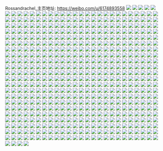 Rossandrachel_主页地址: https://weibo.com/u/6174893558 
![](https://wx4.sinaimg.cn/mw2000/006JTdTogy1h99bcu3oh0j31kw2dc4qp.jpg) 
![](https://wx4.sinaimg.cn/mw2000/006JTdTogy1h8o675lre7j32c03404qr.jpg) 
![](https://wx4.sinaimg.cn/mw2000/006JTdTogy1h8n5dgml9sj32c02c04qq.jpg) 
![](https://wx4.sinaimg.cn/mw2000/006JTdTogy1h8n5e2i0oij32tu36ce83.jpg) 
![](https://wx4.sinaimg.cn/mw2000/006JTdTogy1h98boecu30j32c02c0u0y.jpg) 
![](https://wx4.sinaimg.cn/mw2000/006JTdTogy1h8o672447bj326k2wrx6p.jpg) 
![](https://wx4.sinaimg.cn/mw2000/006JTdTogy1h96hp2cgpkj30wi1luteo.jpg) 
![](https://wx4.sinaimg.cn/mw2000/006JTdTogy1h99b3a6ltcj31fe37kqv7.jpg) 
![](https://wx4.sinaimg.cn/mw2000/006JTdTogy1h99avoa2y4j30u0140gz0.jpg) 
![](https://wx4.sinaimg.cn/mw2000/006JTdTogy1h99bcoc2v6j32c03407wk.jpg) 
![](https://wx4.sinaimg.cn/mw2000/006JTdTogy1h99an4kkftj32fq38yh6c.jpg) 
![](https://wx4.sinaimg.cn/mw2000/006JTdTogy1h97tamrvwxj31dz1zuwup.jpg) 
![](https://wx4.sinaimg.cn/mw2000/006JTdTogy1h99bcyl8bpj31601k0kd4.jpg) 
![](https://wx4.sinaimg.cn/mw2000/006JTdTogy1h99bcjm7h7j32c0340qv6.jpg) 
![](https://wx4.sinaimg.cn/mw2000/006JTdTogy1h99bd0rfgwj32c0340npe.jpg) 
![](https://wx4.sinaimg.cn/mw2000/006JTdTogy1h95scrhbgzj32c02c0qv5.jpg) 
![](https://wx4.sinaimg.cn/mw2000/006JTdTogy1h95scuaaeuj32c02c0kjl.jpg) 
![](https://wx4.sinaimg.cn/mw2000/006JTdTogy1h95wuu7khej32c02c0kjl.jpg) 
![](https://wx4.sinaimg.cn/mw2000/006JTdTogy1h95sb2l0tkj32c0340b2a.jpg) 
![](https://wx4.sinaimg.cn/mw2000/006JTdTogy1h935abzinvj30wi0l6q81.jpg) 
![](https://wx4.sinaimg.cn/mw2000/006JTdTogy1h8h7wxbal5j32c0340b2a.jpg) 
![](https://wx4.sinaimg.cn/mw2000/006JTdTogy1h8h7x10pdaj32c0340kjm.jpg) 
![](https://wx4.sinaimg.cn/mw2000/006JTdTogy1h8h7x59735j32c0340x6q.jpg) 
![](https://wx4.sinaimg.cn/mw2000/006JTdTogy1h8h7xmjicjj32c0340x6p.jpg) 
![](https://wx4.sinaimg.cn/mw2000/006JTdTogy1h8h7xc1bjbj32c0340b2d.jpg) 
![](https://wx4.sinaimg.cn/mw2000/006JTdTogy1h8h7xfogk5j33402c0u0x.jpg) 
![](https://wx4.sinaimg.cn/mw2000/006JTdTogy1h8h7xjqj3oj32c0340u0y.jpg) 
![](https://wx4.sinaimg.cn/mw2000/006JTdTogy1h8h7woup2kj32c0340e81.jpg) 
![](https://wx4.sinaimg.cn/mw2000/006JTdTogy1h8n1lvjlfnj32c0340hdu.jpg) 
![](https://wx4.sinaimg.cn/mw2000/006JTdTogy1h8m3r9e1kmj30u014ewke.jpg) 
![](https://wx4.sinaimg.cn/mw2000/006JTdTogy1h8jgqm1ryyj30js0i5mzy.jpg) 
![](https://wx4.sinaimg.cn/mw2000/006JTdTogy1h86zz58yw4j32c02c0qv5.jpg) 
![](https://wx4.sinaimg.cn/mw2000/006JTdTogy1h86zz8hzexj32c0340hdu.jpg) 
![](https://wx4.sinaimg.cn/mw2000/006JTdTogy1h86zz9yh23j32c0340kjl.jpg) 
![](https://wx4.sinaimg.cn/mw2000/006JTdTogy1h86zzc3duqj32c03401ky.jpg) 
![](https://wx4.sinaimg.cn/mw2000/006JTdTogy1h86zzf910gj32c02c01ky.jpg) 
![](https://wx4.sinaimg.cn/mw2000/006JTdTogy1h86zzlnicdj32c02c0u0x.jpg) 
![](https://wx4.sinaimg.cn/mw2000/006JTdTogy1h84czbqm7rj32492to4qq.jpg) 
![](https://wx4.sinaimg.cn/mw2000/006JTdTogy1h84czpfgw6j32c03407wj.jpg) 
![](https://wx4.sinaimg.cn/mw2000/006JTdTogy1h84cz9n6jzj32c02c0x6p.jpg) 
![](https://wx4.sinaimg.cn/mw2000/006JTdTogy1h83gj3xpi0j30rr1akqex.jpg) 
![](https://wx4.sinaimg.cn/mw2000/006JTdTogy1h84cz7du88j31ei1ei1av.jpg) 
![](https://wx4.sinaimg.cn/mw2000/006JTdTogy1h84cz7tuunj30wh0z2whx.jpg) 
![](https://wx4.sinaimg.cn/mw2000/006JTdTogy1h84czzvab8j30wi1ycas1.jpg) 
![](https://wx4.sinaimg.cn/mw2000/006JTdTogy1h84d00emn6j315e0u0gq0.jpg) 
![](https://wx4.sinaimg.cn/mw2000/006JTdTogy1h84d04kb5uj30wi1ycqk7.jpg) 
![](https://wx4.sinaimg.cn/mw2000/006JTdTogy1h81purq7qqj31qa2b4b29.jpg) 
![](https://wx4.sinaimg.cn/mw2000/006JTdTogy1h81puz6ri7j32c03404qp.jpg) 
![](https://wx4.sinaimg.cn/mw2000/006JTdTogy1h81puw3h0aj31zt2nunpd.jpg) 
![](https://wx4.sinaimg.cn/mw2000/006JTdTogy1h81puxy83pj32c0340x6p.jpg) 
![](https://wx4.sinaimg.cn/mw2000/006JTdTogy1h7x295cbh6j31wj2jeqv6.jpg) 
![](https://wx4.sinaimg.cn/mw2000/006JTdTogy1h7x29lac22j31vv2ihnpe.jpg) 
![](https://wx4.sinaimg.cn/mw2000/006JTdTogy1h7x29mzs5yj31w42iu7wi.jpg) 
![](https://wx4.sinaimg.cn/mw2000/006JTdTogy1h7k2sayo6fj30xc3p8kjm.jpg) 
![](https://wx4.sinaimg.cn/mw2000/006JTdTogy1h7k2r7naybj30yc36cx6p.jpg) 
![](https://wx4.sinaimg.cn/mw2000/006JTdTogy1h7k2rsu48qj30xc3p8hdu.jpg) 
![](https://wx4.sinaimg.cn/mw2000/006JTdTogy1h7k2qu9wg0j30xc3p8npe.jpg) 
![](https://wx4.sinaimg.cn/mw2000/006JTdTogy1h73tc1rhllj31nm27kdqu.jpg) 
![](https://wx4.sinaimg.cn/mw2000/006JTdTogy1h73tcds3hjj322d2mgwyl.jpg) 
![](https://wx4.sinaimg.cn/mw2000/006JTdTogy1h73tbtek4qj32c0340auv.jpg) 
![](https://wx4.sinaimg.cn/mw2000/006JTdTogy1h73tbhhvh8j322p2rmkjl.jpg) 
![](https://wx4.sinaimg.cn/mw2000/006JTdTogy1h73tbba6q3j32c03401l0.jpg) 
![](https://wx4.sinaimg.cn/mw2000/006JTdTogy1h73tcec4zsj30wi0wimx1.jpg) 
![](https://wx4.sinaimg.cn/mw2000/006JTdTogy1h73tbvjyk2j31z92n0gsx.jpg) 
![](https://wx4.sinaimg.cn/mw2000/006JTdTogy1h73tcetzjjj30wi0wiq30.jpg) 
![](https://wx4.sinaimg.cn/mw2000/006JTdTogy1h73tcfajeoj30wi0wiq30.jpg) 
![](https://wx4.sinaimg.cn/mw2000/006JTdTogy1h6t5m4vm02j315o33548n.jpg) 
![](https://wx4.sinaimg.cn/mw2000/006JTdTogy1h6t5lxv9ugj30xc3pce82.jpg) 
![](https://wx4.sinaimg.cn/mw2000/006JTdTogy1h6t5lqiwp4j30xc3344qq.jpg) 
![](https://wx4.sinaimg.cn/mw2000/006JTdTogy1h6uv81z2q7j30xc2usnpd.jpg) 
![](https://wx4.sinaimg.cn/mw2000/006JTdTogy1h6uv8gzvfmj32bc334qv8.jpg) 
![](https://wx4.sinaimg.cn/mw2000/006JTdTogy1h6t5m7jhdyj315o1emq71.jpg) 
![](https://wx4.sinaimg.cn/mw2000/006JTdTogy1h6uv8988auj30xc2s07lf.jpg) 
![](https://wx4.sinaimg.cn/mw2000/006JTdTogy1h6uv7whsgwj30xc3tj7wi.jpg) 
![](https://wx4.sinaimg.cn/mw2000/006JTdTogy1h6sikm25oaj30xc3pckjm.jpg) 
![](https://wx4.sinaimg.cn/mw2000/006JTdTogy1h6i6nvkmgej30xc1wr1kx.jpg) 
![](https://wx4.sinaimg.cn/mw2000/006JTdTogy1h6i6nz40uvj30xc1qix4b.jpg) 
![](https://wx4.sinaimg.cn/mw2000/006JTdTogy1h6i6o2t0prj30xc1qiaxw.jpg) 
![](https://wx4.sinaimg.cn/mw2000/006JTdTogy1h6i6p0ah4yj328e2z7npf.jpg) 
![](https://wx4.sinaimg.cn/mw2000/006JTdTogy1h6i6ocpgldj31o0280q4c.jpg) 
![](https://wx4.sinaimg.cn/mw2000/006JTdTogy1h6i6og0v2vj324v2uh7kl.jpg) 
![](https://wx4.sinaimg.cn/mw2000/006JTdTogy1h6ej7gxc6fj32c0340u0x.jpg) 
![](https://wx4.sinaimg.cn/mw2000/006JTdTogy1h6ej7jc9wwj32c03407wi.jpg) 
![](https://wx4.sinaimg.cn/mw2000/006JTdTogy1h6ej7cb2g0j325x2vwqv5.jpg) 
![](https://wx4.sinaimg.cn/mw2000/006JTdTogy1h6ej7s0043j32c0340kjl.jpg) 
![](https://wx4.sinaimg.cn/mw2000/006JTdTogy1h6ej7pzycpj323x2wru0x.jpg) 
![](https://wx4.sinaimg.cn/mw2000/006JTdTogy1h6ej7noyw1j32c03401ky.jpg) 
![](https://wx4.sinaimg.cn/mw2000/006JTdTogy1h6ejb0x84kj32c0340qab.jpg) 
![](https://wx4.sinaimg.cn/mw2000/006JTdTogy1h6ej7lhgx9j32c0340npd.jpg) 
![](https://wx4.sinaimg.cn/mw2000/006JTdTogy1h6ejb951u9j32c0340dmm.jpg) 
![](https://wx4.sinaimg.cn/mw2000/006JTdTogy1h6ay2arac0j32dc1kwqv5.jpg) 
![](https://wx4.sinaimg.cn/mw2000/006JTdTogy1h6ay2cadt2j32dc1kwnpd.jpg) 
![](https://wx4.sinaimg.cn/mw2000/006JTdTogy1h6ay2dhx72j32dc1kwqck.jpg) 
![](https://wx4.sinaimg.cn/mw2000/006JTdTogy1h6ay28zzblj32da1kwqv5.jpg) 
![](https://wx4.sinaimg.cn/mw2000/006JTdTogy1h6ayfvytinj32dc1kwhdt.jpg) 
![](https://wx4.sinaimg.cn/mw2000/006JTdTogy1h6b2gipst0j32dc1kw10v.jpg) 
![](https://wx4.sinaimg.cn/mw2000/006JTdTogy1h5xsdifd9dj30u014kala.jpg) 
![](https://wx4.sinaimg.cn/mw2000/006JTdTogy1h5xsdk0b95j31sc2dse82.jpg) 
![](https://wx4.sinaimg.cn/mw2000/006JTdTogy1h5xsdnj7o2j32c0340hdt.jpg) 
![](https://wx4.sinaimg.cn/mw2000/006JTdTogy1h5xsdgjcaoj324923rkjl.jpg) 
![](https://wx4.sinaimg.cn/mw2000/006JTdTogy1h5w0a8vhw3j31o0280h4u.jpg) 
![](https://wx4.sinaimg.cn/mw2000/006JTdTogy1h5w0aqcsmrj30wi1ycu0x.jpg) 
![](https://wx4.sinaimg.cn/mw2000/006JTdTogy1h5w0cn96l1j30wi1ycu0x.jpg) 
![](https://wx4.sinaimg.cn/mw2000/006JTdTogy1h5ooy3je9jj32822yqu0y.jpg) 
![](https://wx4.sinaimg.cn/mw2000/006JTdTogy1h5oosp9xh2j32c0340x6p.jpg) 
![](https://wx4.sinaimg.cn/mw2000/006JTdTogy1h5oouyfb40j314s1jfq3o.jpg) 
![](https://wx4.sinaimg.cn/mw2000/006JTdTogy1h5koiykx11j32712xdb2b.jpg) 
![](https://wx4.sinaimg.cn/mw2000/006JTdTogy1h5koiq6m6gj34tc2pi7wl.jpg) 
![](https://wx4.sinaimg.cn/mw2000/006JTdTogy1h5a1u0q91ej31nq2hlx6p.jpg) 
![](https://wx4.sinaimg.cn/mw2000/006JTdTogy1h5a1u578gqj315o1jkb29.jpg) 
![](https://wx4.sinaimg.cn/mw2000/006JTdTogy1h5a1udefylj32c0340npe.jpg) 
![](https://wx4.sinaimg.cn/mw2000/006JTdTogy1h5a1tugt0sj32c02c0kjl.jpg) 
![](https://wx4.sinaimg.cn/mw2000/006JTdTogy1h4zhztoz7dj30u01hck6d.jpg) 
![](https://wx4.sinaimg.cn/mw2000/006JTdTogy1h4q05r0oukj32c0340u0x.jpg) 
![](https://wx4.sinaimg.cn/mw2000/006JTdTogy1h4q05pq6oej328j2zeqv6.jpg) 
![](https://wx4.sinaimg.cn/mw2000/006JTdTogy1h4q05t1alpj32c03404qr.jpg) 
![](https://wx4.sinaimg.cn/mw2000/006JTdTogy1h4q06022wcj31mc25s7wh.jpg) 
![](https://wx4.sinaimg.cn/mw2000/006JTdTogy1h4q0hntoxfj31o0280u0x.jpg) 
![](https://wx4.sinaimg.cn/mw2000/006JTdTogy1h4q06rrn3pj32c0340x6q.jpg) 
![](https://wx4.sinaimg.cn/mw2000/006JTdTogy1h4q0knwpa9j315o1qikjl.jpg) 
![](https://wx4.sinaimg.cn/mw2000/006JTdTogy1h4q05xt2imj32c0340b2b.jpg) 
![](https://wx4.sinaimg.cn/mw2000/006JTdTogy1h4lw33tltqj32c03401ky.jpg) 
![](https://wx4.sinaimg.cn/mw2000/006JTdTogy1h4lw3d2e0mj30wi1yckjl.jpg) 
![](https://wx4.sinaimg.cn/mw2000/006JTdTogy1h4lw3i8bjpj31j02psnpd.jpg) 
![](https://wx4.sinaimg.cn/mw2000/006JTdTogy1h4gl0r0didj31601k0kd4.jpg) 
![](https://wx4.sinaimg.cn/mw2000/006JTdTogy1h4gl20j50rj32c02c07wi.jpg) 
![](https://wx4.sinaimg.cn/mw2000/006JTdTogy1h4gl2c7av5j33402c0hdv.jpg) 
![](https://wx4.sinaimg.cn/mw2000/006JTdTogy1h47kpi6co7j32c0340kjm.jpg) 
![](https://wx4.sinaimg.cn/mw2000/006JTdTogy1h47kplvghzj32c0340qv6.jpg) 
![](https://wx4.sinaimg.cn/mw2000/006JTdTogy1h47kpgg76dj32c0340kjm.jpg) 
![](https://wx4.sinaimg.cn/mw2000/006JTdTogy1h47kywov7oj31o0280x45.jpg) 
![](https://wx4.sinaimg.cn/mw2000/006JTdTogy1h47kyxgwpaj31o0280kh8.jpg) 
![](https://wx4.sinaimg.cn/mw2000/006JTdTogy1h46k4ajpxqj32c02yykjl.jpg) 
![](https://wx4.sinaimg.cn/mw2000/006JTdTogy1h46k4i2cbqj32c03401kz.jpg) 
![](https://wx4.sinaimg.cn/mw2000/006JTdTogy1h46k4eof5lj32c0340npd.jpg) 
![](https://wx4.sinaimg.cn/mw2000/006JTdTogy1h45c9543kwj32bc334hdu.jpg) 
![](https://wx4.sinaimg.cn/mw2000/006JTdTogy1h45c979wvcj32bc334e82.jpg) 
![](https://wx4.sinaimg.cn/mw2000/006JTdTogy1h45c994r1tj32bc334e82.jpg) 
![](https://wx4.sinaimg.cn/mw2000/006JTdTogy1h45c92jon4j32c03401kz.jpg) 
![](https://wx4.sinaimg.cn/mw2000/006JTdTogy1h45c8zgt3cj323g2slqv5.jpg) 
![](https://wx4.sinaimg.cn/mw2000/006JTdTogy1h45c8y5xlcj32bc334b2a.jpg) 
![](https://wx4.sinaimg.cn/mw2000/006JTdTogy1h43tr0pc5hj32c0340b2a.jpg) 
![](https://wx4.sinaimg.cn/mw2000/006JTdTogy1h43tqmzdogj32bc334qv5.jpg) 
![](https://wx4.sinaimg.cn/mw2000/006JTdTogy1h43tqyzqjnj32c03407wi.jpg) 
![](https://wx4.sinaimg.cn/mw2000/006JTdTogy1h43tqp37ehj32c03401kz.jpg) 
![](https://wx4.sinaimg.cn/mw2000/006JTdTogy1h43tqln2e2j30xc2301gn.jpg) 
![](https://wx4.sinaimg.cn/mw2000/006JTdTogy1h43tqqdc9oj32c03404qq.jpg) 
![](https://wx4.sinaimg.cn/mw2000/006JTdTogy1h43tqto19wj31j021c7wh.jpg) 
![](https://wx4.sinaimg.cn/mw2000/006JTdTogy1h43tqri5zpj31j021cb29.jpg) 
![](https://wx4.sinaimg.cn/mw2000/006JTdTogy1h43tqsnpe3j31j021c7wh.jpg) 
![](https://wx4.sinaimg.cn/mw2000/006JTdTogy1h43tqvu3hhj32c0340qv7.jpg) 
![](https://wx4.sinaimg.cn/mw2000/006JTdTogy1h43tr2gvd4j31xe2kjqv5.jpg) 
![](https://wx4.sinaimg.cn/mw2000/006JTdTogy1h43tqxg993j32c0340b2a.jpg) 
![](https://wx4.sinaimg.cn/mw2000/006JTdTogy1h43tqkx5djj33ls5eohdy.jpg) 
![](https://wx4.sinaimg.cn/mw2000/006JTdTogy1h43ttx6pf5j33ls5eohdy.jpg) 
![](https://wx4.sinaimg.cn/mw2000/006JTdTogy1h43ttr2x90j33ls5eox6t.jpg) 
![](https://wx4.sinaimg.cn/mw2000/006JTdTogy1h3iiowlbjsj31571p37wh.jpg) 
![](https://wx4.sinaimg.cn/mw2000/006JTdTogy1h3iiq1prxlj326n2wv7wi.jpg) 
![](https://wx4.sinaimg.cn/mw2000/006JTdTogy1h3iisk83bbj33402c0hdu.jpg) 
![](https://wx4.sinaimg.cn/mw2000/006JTdTogy1h35v1dpzrmj30ku0rsdn9.jpg) 
![](https://wx4.sinaimg.cn/mw2000/006JTdTogy1h35v1ex0hcj31mc17qtzo.jpg) 
![](https://wx4.sinaimg.cn/mw2000/006JTdTogy1h35v1gtgi0j32c03407wi.jpg) 
![](https://wx4.sinaimg.cn/mw2000/006JTdTogy1h2yy50ydc9j31w01vyb29.jpg) 
![](https://wx4.sinaimg.cn/mw2000/006JTdTogy1h2yy574o3fj328a2z2u0y.jpg) 
![](https://wx4.sinaimg.cn/mw2000/006JTdTogy1h2yy5n82g2j32c0340hdu.jpg) 
![](https://wx4.sinaimg.cn/mw2000/006JTdTogy1h2ryqt9lkqj32c0340e81.jpg) 
![](https://wx4.sinaimg.cn/mw2000/006JTdTogy1h2ryr7bfdhj33402c0u0y.jpg) 
![](https://wx4.sinaimg.cn/mw2000/006JTdTogy1h2ryqvtkwzj32c0340e81.jpg) 
![](https://wx4.sinaimg.cn/mw2000/006JTdTogy1h2ryz7s4fwj32c0340npe.jpg) 
![](https://wx4.sinaimg.cn/mw2000/006JTdTogy1h2rz26vfhlj30s51gitp6.jpg) 
![](https://wx4.sinaimg.cn/mw2000/006JTdTogy1h2ryys56xoj32c0340x6q.jpg) 
![](https://wx4.sinaimg.cn/mw2000/006JTdTogy1h2ryxqh67wj33402c04qr.jpg) 
![](https://wx4.sinaimg.cn/mw2000/006JTdTogy1h2pm4qk1d8j32c03401kz.jpg) 
![](https://wx4.sinaimg.cn/mw2000/006JTdTogy1h2pm5ck72yj32c0340e82.jpg) 
![](https://wx4.sinaimg.cn/mw2000/006JTdTogy1h2pm4butlqj32c0340x6p.jpg) 
![](https://wx4.sinaimg.cn/mw2000/006JTdTogy1h2pm67g7zqj32c0340npe.jpg) 
![](https://wx4.sinaimg.cn/mw2000/006JTdTogy1h2pm7hg2ouj32672w9hdv.jpg) 
![](https://wx4.sinaimg.cn/mw2000/006JTdTogy1h2pm98a0fkj32c02c0hdu.jpg) 
![](https://wx4.sinaimg.cn/mw2000/006JTdTogy1h2pmd0k8mnj315o1qie81.jpg) 
![](https://wx4.sinaimg.cn/mw2000/006JTdTogy1h2pmcadgswj32c0340e83.jpg) 
![](https://wx4.sinaimg.cn/mw2000/006JTdTogy1h2jqzfiwu6j31ew24cb2a.jpg) 
![](https://wx4.sinaimg.cn/mw2000/006JTdTogy1h2jruuw4pkj31kw2dcx6p.jpg) 
![](https://wx4.sinaimg.cn/mw2000/006JTdTogy1h2jr4zoihdj30zk1kytra.jpg) 
![](https://wx4.sinaimg.cn/mw2000/006JTdTogy1h2jr08ucfkj32dc1kwu0x.jpg) 
![](https://wx4.sinaimg.cn/mw2000/006JTdTogy1h2jry3dd8dj32dc1kwu0x.jpg) 
![](https://wx4.sinaimg.cn/mw2000/006JTdTogy1h2js0rhoigj32dc1kwu0x.jpg) 
![](https://wx4.sinaimg.cn/mw2000/006JTdTogy1h2jrturn3cj31ge1xt1kx.jpg) 
![](https://wx4.sinaimg.cn/mw2000/006JTdTogy1h2jr2la0ncj32dc1kwu0x.jpg) 
![](https://wx4.sinaimg.cn/mw2000/006JTdTogy1h2js14qo06j31ks23nb29.jpg) 
![](https://wx4.sinaimg.cn/mw2000/006JTdTogy1h2inctfsj7j32c0340hdw.jpg) 
![](https://wx4.sinaimg.cn/mw2000/006JTdTogy1h2incqy16dj32c0340kjo.jpg) 
![](https://wx4.sinaimg.cn/mw2000/006JTdTogy1h2bv2mze3qj32c0355npf.jpg) 
![](https://wx4.sinaimg.cn/mw2000/006JTdTogy1h2bv2r1tupj32c03597wj.jpg) 
![](https://wx4.sinaimg.cn/mw2000/006JTdTogy1h2bv2i18y5j32c0340qv6.jpg) 
![](https://wx4.sinaimg.cn/mw2000/006JTdTogy1h2bv2tu78fj32c035hnpe.jpg) 
![](https://wx4.sinaimg.cn/mw2000/006JTdTogy1h28844xfcxj31k0160qud.jpg) 
![](https://wx4.sinaimg.cn/mw2000/006JTdTogy1h1m8alzu3rj325q25qb29.jpg) 
![](https://wx4.sinaimg.cn/mw2000/006JTdTogy1h1m89syaodj32592v0u0y.jpg) 
![](https://wx4.sinaimg.cn/mw2000/006JTdTogy1h1m8arfx91j325b2g8e81.jpg) 
![](https://wx4.sinaimg.cn/mw2000/006JTdTogy1h1m89iyn6vj324g2tuu0y.jpg) 
![](https://wx4.sinaimg.cn/mw2000/006JTdTogy1h1m8969l0qj324s2udhdu.jpg) 
![](https://wx4.sinaimg.cn/mw2000/006JTdTogy1h1e4y44aqij32c0340hdu.jpg) 
![](https://wx4.sinaimg.cn/mw2000/006JTdTogy1h1e4t5ooepj32c03404qq.jpg) 
![](https://wx4.sinaimg.cn/mw2000/006JTdTogy1h1e4xwz21lj32c02c01ky.jpg) 
![](https://wx4.sinaimg.cn/mw2000/006JTdTogy1h1e4yfntsej32c0340e83.jpg) 
![](https://wx4.sinaimg.cn/mw2000/006JTdTogy1h1e4zrrxi5j32c03407wj.jpg) 
![](https://wx4.sinaimg.cn/mw2000/006JTdTogy1h1e50qlw75j32c02c0npd.jpg) 
![](https://wx4.sinaimg.cn/mw2000/006JTdTogy1h1e51aofgfj32c03407wj.jpg) 
![](https://wx4.sinaimg.cn/mw2000/006JTdTogy1h0y1o8ajcbj32c0340b2b.jpg) 
![](https://wx4.sinaimg.cn/mw2000/006JTdTogy1h0y1pq7mbhj326k2xwqv7.jpg) 
![](https://wx4.sinaimg.cn/mw2000/006JTdTogy1h0y1n6qzxdj32c03401ky.jpg) 
![](https://wx4.sinaimg.cn/mw2000/006JTdTogy1h0y1osymudj32c034xnpf.jpg) 
![](https://wx4.sinaimg.cn/mw2000/006JTdTogy1h0y1r2cskxj32652w9b2b.jpg) 
![](https://wx4.sinaimg.cn/mw2000/006JTdTogy1h0y1qfn4pcj32892zpe83.jpg) 
![](https://wx4.sinaimg.cn/mw2000/006JTdTogy1h0l6ll6xnwj30xc2304qp.jpg) 
![](https://wx4.sinaimg.cn/mw2000/006JTdTogy1h0l6lj11yrj32c02c01ky.jpg) 
![](https://wx4.sinaimg.cn/mw2000/006JTdTogy1h0l6llwd4tj30xc2304qp.jpg) 
![](https://wx4.sinaimg.cn/mw2000/006JTdTogy1h0l6li26d6j322o340npd.jpg) 
![](https://wx4.sinaimg.cn/mw2000/006JTdTogy1h0l6ljurgmj320830ckjl.jpg) 
![](https://wx4.sinaimg.cn/mw2000/006JTdTogy1h0l6lnip8sj31o0280e81.jpg) 
![](https://wx4.sinaimg.cn/mw2000/006JTdTogy1h0l6logdk6j32c02c0b2a.jpg) 
![](https://wx4.sinaimg.cn/mw2000/006JTdTogy1h0l6lmrdr4j32c02c01ky.jpg) 
![](https://wx4.sinaimg.cn/mw2000/006JTdTogy1h0l6lplqevj32c02c07wi.jpg) 
![](https://wx4.sinaimg.cn/mw2000/006JTdTogy1gzlbicpyt1j32c03401kz.jpg) 
![](https://wx4.sinaimg.cn/mw2000/006JTdTogy1gzlbib5zfhj31kw2dckjm.jpg) 
![](https://wx4.sinaimg.cn/mw2000/006JTdTogy1gzlbinsg8cj31hs28pb2a.jpg) 
![](https://wx4.sinaimg.cn/mw2000/006JTdTogy1gzlbiquyocj30wi1yckjl.jpg) 
![](https://wx4.sinaimg.cn/mw2000/006JTdTogy1gz0ldpr7xcj32c0340b2d.jpg) 
![](https://wx4.sinaimg.cn/mw2000/006JTdTogy1gz0lds5jo5j320c2ofb2b.jpg) 
![](https://wx4.sinaimg.cn/mw2000/006JTdTogy1gz0ldu9zk3j30u0140n7l.jpg) 
![](https://wx4.sinaimg.cn/mw2000/006JTdTogy1gz0ldt8stvj30rs1bj7kk.jpg) 
![](https://wx4.sinaimg.cn/mw2000/006JTdTogy1gxd5ny3za0j32c02c0hdu.jpg) 
![](https://wx4.sinaimg.cn/mw2000/006JTdTogy1gxd5o4sy6zj32c02c01kz.jpg) 
![](https://wx4.sinaimg.cn/mw2000/006JTdTogy1gxd5o7z5tgj32c02c0u0x.jpg) 
![](https://wx4.sinaimg.cn/mw2000/006JTdTogy1gxchuojy0gj32c02c0kjm.jpg) 
![](https://wx4.sinaimg.cn/mw2000/006JTdTogy1gxchusb268j32c02c04qq.jpg) 
![](https://wx4.sinaimg.cn/mw2000/006JTdTogy1gxchu88imzj32c02c0kjm.jpg) 
![](https://wx4.sinaimg.cn/mw2000/006JTdTogy1gxchv9w5ybj32c02c0u0y.jpg) 
![](https://wx4.sinaimg.cn/mw2000/006JTdTogy1gxchveoqfwj32c02c0kjm.jpg) 
![](https://wx4.sinaimg.cn/mw2000/006JTdTogy1gxbc02qr09j328f2z8u0y.jpg) 
![](https://wx4.sinaimg.cn/mw2000/006JTdTogy1gxbbvphe7sj32c0340hdv.jpg) 
![](https://wx4.sinaimg.cn/mw2000/006JTdTogy1gxbbvn0i5jj322i33zkjl.jpg) 
![](https://wx4.sinaimg.cn/mw2000/006JTdTogy1gxbbvqu042j32am326x6q.jpg) 
![](https://wx4.sinaimg.cn/mw2000/006JTdTogy1gxbbvsq1yij32a131du0y.jpg) 
![](https://wx4.sinaimg.cn/mw2000/006JTdTogy1gxbbvuqxt0j32c03404qq.jpg) 
![](https://wx4.sinaimg.cn/mw2000/006JTdTogy1gx4204rblwj32c02c0kjm.jpg) 
![](https://wx4.sinaimg.cn/mw2000/006JTdTogy1gx420cp34nj32bb332hdt.jpg) 
![](https://wx4.sinaimg.cn/mw2000/006JTdTogy1gx4209vqpaj32c02c0hdu.jpg) 
![](https://wx4.sinaimg.cn/mw2000/006JTdTogy1gx41zvuwsij32c02c07wh.jpg) 
![](https://wx4.sinaimg.cn/mw2000/006JTdTogy1gx41zojnkyj31o0280kjl.jpg) 
![](https://wx4.sinaimg.cn/mw2000/006JTdTogy1gx4201mkwuj31o0280hdt.jpg) 
![](https://wx4.sinaimg.cn/mw2000/006JTdTogy1gx41zyvluxj32c02c01ky.jpg) 
![](https://wx4.sinaimg.cn/mw2000/006JTdTogy1gx41zr9ce5j32c02c0kjm.jpg) 
![](https://wx4.sinaimg.cn/mw2000/006JTdTogy1gx420eqdmnj32c03404qq.jpg) 
![](https://wx4.sinaimg.cn/mw2000/006JTdTogy1gww4cz6i2ej31yr1yr7wh.jpg) 
![](https://wx4.sinaimg.cn/mw2000/006JTdTogy1gww4cwo2jcj32c02c0qv5.jpg) 
![](https://wx4.sinaimg.cn/mw2000/006JTdTogy1gww4d3t37fj32c02c0x6p.jpg) 
![](https://wx4.sinaimg.cn/mw2000/006JTdTogy1gww4d0iaisj32c02c0kjl.jpg) 
![](https://wx4.sinaimg.cn/mw2000/006JTdTogy1gww4cyeakbj32c02c0b2a.jpg) 
![](https://wx4.sinaimg.cn/mw2000/006JTdTogy1gww4cv2s05j32c02c07wh.jpg) 
![](https://wx4.sinaimg.cn/mw2000/006JTdTogy1gww4d6ppq6j32c02c0e81.jpg) 
![](https://wx4.sinaimg.cn/mw2000/006JTdTogy1gww4d20404j32c02c0x6p.jpg) 
![](https://wx4.sinaimg.cn/mw2000/006JTdTogy1gww4d5c3w5j32c02c0kjl.jpg) 
![](https://wx4.sinaimg.cn/mw2000/006JTdTogy1gwsxrpdhmaj328g2zahdt.jpg) 
![](https://wx4.sinaimg.cn/mw2000/006JTdTogy1gwsxri5y2gj32au32gb29.jpg) 
![](https://wx4.sinaimg.cn/mw2000/006JTdToly1gwktk8qgxej320d2r3kjm.jpg) 
![](https://wx4.sinaimg.cn/mw2000/006JTdToly1gwktka3fzlj31z92n2e82.jpg) 
![](https://wx4.sinaimg.cn/mw2000/006JTdToly1gw7q6t06k0j32c02c07wi.jpg) 
![](https://wx4.sinaimg.cn/mw2000/006JTdToly1gw7q6q9gscj32c02c0e82.jpg) 
![](https://wx4.sinaimg.cn/mw2000/006JTdToly1gw0457q4v9j315o2bce81.jpg) 
![](https://wx4.sinaimg.cn/mw2000/006JTdTogy1gw13ca7pqbj33402ct1kz.jpg) 
![](https://wx4.sinaimg.cn/mw2000/006JTdTogy1gw13cd14dij32c0340npd.jpg) 
![](https://wx4.sinaimg.cn/mw2000/006JTdTogy1gw13cmzt2oj32c02c01ky.jpg) 
![](https://wx4.sinaimg.cn/mw2000/006JTdTogy1gw13cfyoe4j32c0340b2a.jpg) 
![](https://wx4.sinaimg.cn/mw2000/006JTdTogy1gw13cl1l0vj32c02c0u0x.jpg) 
![](https://wx4.sinaimg.cn/mw2000/006JTdTogy1gw13ci1xqtj32c0340npe.jpg) 
![](https://wx4.sinaimg.cn/mw2000/006JTdTogy1gw13c6h59qj32bb3324qr.jpg) 
![](https://wx4.sinaimg.cn/mw2000/006JTdTogy1gw13c80f8tj325n2vikjm.jpg) 
![](https://wx4.sinaimg.cn/mw2000/006JTdToly1gvmnjh0zioj62c02c0b2a02.jpg) 
![](https://wx4.sinaimg.cn/mw2000/006JTdToly1gvmnjcev99j62c02c0npe02.jpg) 
![](https://wx4.sinaimg.cn/mw2000/006JTdToly1gvmnjihrkcj62c02c0b2a02.jpg) 
![](https://wx4.sinaimg.cn/mw2000/006JTdToly1gvmnjb2hosj62c0340e8302.jpg) 
![](https://wx4.sinaimg.cn/mw2000/006JTdTogy1gvpa53gnjsj62ak33z7wj02.jpg) 
![](https://wx4.sinaimg.cn/mw2000/006JTdToly1gvmnjfvptlj61nx1v2npd02.jpg) 
![](https://wx4.sinaimg.cn/mw2000/006JTdToly1gvjky2hk42j60u0140amg02.jpg) 
![](https://wx4.sinaimg.cn/mw2000/006JTdToly1gvil9y97ofj325t2wuqv5.jpg) 
![](https://wx4.sinaimg.cn/mw2000/006JTdToly1gvila4dqtej61kw2de1ky02.jpg) 
![](https://wx4.sinaimg.cn/mw2000/006JTdToly1gvila1xga8j61o0280b2902.jpg) 
![](https://wx4.sinaimg.cn/mw2000/006JTdToly1gvila0hfdcj61o0280b2902.jpg) 
![](https://wx4.sinaimg.cn/mw2000/006JTdToly1gvila53lk2j31kw1kw7wh.jpg) 
![](https://wx4.sinaimg.cn/mw2000/006JTdToly1gvj9tjsdhbj62c0340x6q02.jpg) 
![](https://wx4.sinaimg.cn/mw2000/006JTdToly1gvila6aj6sj62c02c0npd02.jpg) 
![](https://wx4.sinaimg.cn/mw2000/006JTdToly1gvil9zefvwj62c03407wj02.jpg) 
![](https://wx4.sinaimg.cn/mw2000/006JTdToly1gvakgv66vbj62c02c04qc02.jpg) 
![](https://wx4.sinaimg.cn/mw2000/006JTdToly1gvakh3xu3hj32c02c0u0x.jpg) 
![](https://wx4.sinaimg.cn/mw2000/006JTdToly1gv6ok6lt06j62c02c0hdu02.jpg) 
![](https://wx4.sinaimg.cn/mw2000/006JTdToly1gvakgsliuoj62c02c0b2a02.jpg) 
![](https://wx4.sinaimg.cn/mw2000/006JTdToly1gvakh72wrmj62c03401ky02.jpg) 
![](https://wx4.sinaimg.cn/mw2000/006JTdToly1gvbajt4aslj62c02c01kz02.jpg) 
![](https://wx4.sinaimg.cn/mw2000/006JTdToly1gvakh1hbrhj62c02c0b2a02.jpg) 
![](https://wx4.sinaimg.cn/mw2000/006JTdToly1gvbajvwbxzj62c02c04qq02.jpg) 
![](https://wx4.sinaimg.cn/mw2000/006JTdToly1gvakgy1gljj62c02c07wi02.jpg) 
![](https://wx4.sinaimg.cn/mw2000/006JTdToly1gv6oexbgw9j62bb2bb1l102.jpg) 
![](https://wx4.sinaimg.cn/mw2000/006JTdToly1gv6oey6oikj62bc334kjm02.jpg) 
![](https://wx4.sinaimg.cn/mw2000/006JTdToly1gv6of3jpwej62bb332x6q02.jpg) 
![](https://wx4.sinaimg.cn/mw2000/006JTdToly1gv6of4dp2yj61r02c0qv502.jpg) 
![](https://wx4.sinaimg.cn/mw2000/006JTdToly1gv6of4xvr0j62801o0e8102.jpg) 
![](https://wx4.sinaimg.cn/mw2000/006JTdToly1gv6oez4drtj62c02c04qq02.jpg) 
![](https://wx4.sinaimg.cn/mw2000/006JTdToly1gv6of274ilj62c02c0kjo02.jpg) 
![](https://wx4.sinaimg.cn/mw2000/006JTdToly1gv6oev8eevj62bb332b2b02.jpg) 
![](https://wx4.sinaimg.cn/mw2000/006JTdToly1gv6oew4ny3j62c02c01kz02.jpg) 
![](https://wx4.sinaimg.cn/mw2000/006JTdToly1gv5sx8miduj62c02c04qp02.jpg) 
![](https://wx4.sinaimg.cn/mw2000/006JTdToly1gv5sxd71spj62c0340hdw02.jpg) 
![](https://wx4.sinaimg.cn/mw2000/006JTdToly1gv5sxvsjovj62c02c0hc102.jpg) 
![](https://wx4.sinaimg.cn/mw2000/006JTdToly1gv5sxszolmj62c03594qr02.jpg) 
![](https://wx4.sinaimg.cn/mw2000/006JTdToly1gv5sxgah72j62c02c0npd02.jpg) 
![](https://wx4.sinaimg.cn/mw2000/006JTdToly1gv5sxlogdzj62c03401l002.jpg) 
![](https://wx4.sinaimg.cn/mw2000/006JTdTogy1gv1ay0cxjlj62c0340hdu02.jpg) 
![](https://wx4.sinaimg.cn/mw2000/006JTdTogy1gv1ay3shpej63402c0hdu02.jpg) 
![](https://wx4.sinaimg.cn/mw2000/006JTdTogy1gv1ay7e8swj62953077wj02.jpg) 
![](https://wx4.sinaimg.cn/mw2000/006JTdTogy1gv1ax0ykjoj62c02c0b2902.jpg) 
![](https://wx4.sinaimg.cn/mw2000/006JTdTogy1gv1ay4wf3ej62or20k4py02.jpg) 
![](https://wx4.sinaimg.cn/mw2000/006JTdTogy1gv1awzpw1hj60u00u0dml02.jpg) 
![](https://wx4.sinaimg.cn/mw2000/006JTdTogy1gv1ay9izz3j62c03401kz02.jpg) 
![](https://wx4.sinaimg.cn/mw2000/006JTdTogy1gv1ayb0a28j62c0340qv502.jpg) 
![](https://wx4.sinaimg.cn/mw2000/006JTdTogy1gv1axx9b7yj62c02c01ky02.jpg) 
![](https://wx4.sinaimg.cn/mw2000/006JTdTogy1gv049n05fbj628s28shdu02.jpg) 
![](https://wx4.sinaimg.cn/mw2000/006JTdTogy1gv049p6ubyj62c0340u0z02.jpg) 
![](https://wx4.sinaimg.cn/mw2000/006JTdTogy1gv049tr1m7j62c02c04qq02.jpg) 
![](https://wx4.sinaimg.cn/mw2000/006JTdTogy1gv049vkfbkj62c0340x6p02.jpg) 
![](https://wx4.sinaimg.cn/mw2000/006JTdTogy1gv049xii1fj62c03401ky02.jpg) 
![](https://wx4.sinaimg.cn/mw2000/006JTdTogy1gv04d07anbj62c03404qr02.jpg) 
![](https://wx4.sinaimg.cn/mw2000/006JTdToly1gtzwha5bhoj32c02c04qr.jpg) 
![](https://wx4.sinaimg.cn/mw2000/006JTdToly1gutahf5rglj62c0340npf02.jpg) 
![](https://wx4.sinaimg.cn/mw2000/006JTdToly1gtzwhc1ow0j32c02c0kjm.jpg) 
![](https://wx4.sinaimg.cn/mw2000/006JTdToly1gtzwh81qa4j32c0340hdu.jpg) 
![](https://wx4.sinaimg.cn/mw2000/006JTdToly1gtzwh411eqj32c0340npe.jpg) 
![](https://wx4.sinaimg.cn/mw2000/006JTdToly1gtzwh6092qj32c0340npe.jpg) 
![](https://wx4.sinaimg.cn/mw2000/006JTdToly1gtzwht6u59j32c02c0hdu.jpg) 
![](https://wx4.sinaimg.cn/mw2000/006JTdToly1gtzwhi5fnij32c02c04qq.jpg) 
![](https://wx4.sinaimg.cn/mw2000/006JTdToly1gutahhpwpvj62c0340b2b02.jpg) 
![](https://wx4.sinaimg.cn/mw2000/006JTdTogy1gun6qpyz2dj62c0340hdu02.jpg) 
![](https://wx4.sinaimg.cn/mw2000/006JTdTogy1gun6qs3omjj62c0340b2a02.jpg) 
![](https://wx4.sinaimg.cn/mw2000/006JTdTogy1gun6quboauj62c0340x6q02.jpg) 
![](https://wx4.sinaimg.cn/mw2000/006JTdTogy1gun6qnfpypj62c0340npf02.jpg) 
![](https://wx4.sinaimg.cn/mw2000/006JTdTogy1gun6qxe34qj62c0340hdv02.jpg) 
![](https://wx4.sinaimg.cn/mw2000/006JTdTogy1gun6r0bz4wj62c0340npf02.jpg) 
![](https://wx4.sinaimg.cn/mw2000/006JTdTogy1gug0wemab4j62c0340kjm02.jpg) 
![](https://wx4.sinaimg.cn/mw2000/006JTdTogy1gug0x7naypj62c02c0qv502.jpg) 
![](https://wx4.sinaimg.cn/mw2000/006JTdToly1gufswp0c8nj62c0340kjm02.jpg) 
![](https://wx4.sinaimg.cn/mw2000/006JTdToly1gufswl8ywyj62c02c0kjm02.jpg) 
![](https://wx4.sinaimg.cn/mw2000/006JTdTogy1gug0wzvmhjj62c03404qr02.jpg) 
![](https://wx4.sinaimg.cn/mw2000/006JTdTogy1gug0wmwwo2j62c0340npe02.jpg) 
![](https://wx4.sinaimg.cn/mw2000/006JTdTogy1gu7yi85fefj615o1s7e3n02.jpg) 
![](https://wx4.sinaimg.cn/mw2000/006JTdTogy1gu86wvgss6j62c0340u0y02.jpg) 
![](https://wx4.sinaimg.cn/mw2000/006JTdTogy1gu86wwkf6kj62c0340x6p02.jpg) 
![](https://wx4.sinaimg.cn/mw2000/006JTdTogy1gu86x0ae87j62c0340b2a02.jpg) 
![](https://wx4.sinaimg.cn/mw2000/006JTdTogy1gu86wxziufj62c0340x6q02.jpg) 
![](https://wx4.sinaimg.cn/mw2000/006JTdTogy1gu86wuff2sj61sc2dsu0x02.jpg) 
![](https://wx4.sinaimg.cn/mw2000/006JTdTogy1gu86x19jc2j62c0340hdt02.jpg) 
![](https://wx4.sinaimg.cn/mw2000/006JTdTogy1gu86x39bwfj60xc230ncy02.jpg) 
![](https://wx4.sinaimg.cn/mw2000/006JTdTogy1gu86x2eqrjj62c0340qv502.jpg) 
![](https://wx4.sinaimg.cn/mw2000/006JTdToly1gtpynr51yrj32c02c07wj.jpg) 
![](https://wx4.sinaimg.cn/mw2000/006JTdToly1gtqrghflvmj32c02c0npd.jpg) 
![](https://wx4.sinaimg.cn/mw2000/006JTdToly1gtzwi0mz94j32c02c0e82.jpg) 
![](https://wx4.sinaimg.cn/mw2000/006JTdToly1gtqrgm10gnj32c02c04qq.jpg) 
![](https://wx4.sinaimg.cn/mw2000/006JTdToly1gtqrgnnzioj31sc2dsb2a.jpg) 
![](https://wx4.sinaimg.cn/mw2000/006JTdToly1gtqrgpx1d0j32c0340x6r.jpg) 
![](https://wx4.sinaimg.cn/mw2000/006JTdToly1gtyx0go8pfj32c02c04qq.jpg) 
![](https://wx4.sinaimg.cn/mw2000/006JTdToly1gtqrgw6qksj31k02c0b2a.jpg) 
![](https://wx4.sinaimg.cn/mw2000/006JTdToly1gtqrgfhunaj32c02c0b2a.jpg) 
![](https://wx4.sinaimg.cn/mw2000/006JTdTogy1gtyx1jbsonj317r1mck3z.jpg) 
![](https://wx4.sinaimg.cn/mw2000/006JTdTogy1gtyx1ld4xvj32c02c0hdt.jpg) 
![](https://wx4.sinaimg.cn/mw2000/006JTdTogy1gtyx2nggkej32c03404qq.jpg) 
![](https://wx4.sinaimg.cn/mw2000/006JTdTogy1gtyx2aoovnj32c0340x6p.jpg) 
![](https://wx4.sinaimg.cn/mw2000/006JTdTogy1gtyx22ddtaj32c0340u0x.jpg) 
![](https://wx4.sinaimg.cn/mw2000/006JTdTogy1gtyx2fj3u5j32c03404qq.jpg) 
![](https://wx4.sinaimg.cn/mw2000/006JTdTogy1gtyx1uftwuj32c0340hdt.jpg) 
![](https://wx4.sinaimg.cn/mw2000/006JTdTogy1gtyx764c93j327c27c4qq.jpg) 
![](https://wx4.sinaimg.cn/mw2000/006JTdTogy1gtyx1ovdzrj32c0340x6p.jpg) 
![](https://wx4.sinaimg.cn/mw2000/006JTdToly1gtpyi6cydyj32c02c0npe.jpg) 
![](https://wx4.sinaimg.cn/mw2000/006JTdToly1gtpyii5wx3j32c02c0kjl.jpg) 
![](https://wx4.sinaimg.cn/mw2000/006JTdToly1gtpyi8tngrj32c02c0u0y.jpg) 
![](https://wx4.sinaimg.cn/mw2000/006JTdToly1gtpyieepk6j32c0340qv7.jpg) 
![](https://wx4.sinaimg.cn/mw2000/006JTdToly1gtpyigln7ej32bb332x6t.jpg) 
![](https://wx4.sinaimg.cn/mw2000/006JTdToly1gtpyibffibj32c0340kjn.jpg) 
![](https://wx4.sinaimg.cn/mw2000/006JTdToly1gtpyj2twinj32c0340kjm.jpg) 
![](https://wx4.sinaimg.cn/mw2000/006JTdToly1gtpyj0nx0jj31r02c0b2c.jpg) 
![](https://wx4.sinaimg.cn/mw2000/006JTdToly1gtpyj4tiw8j31kw2deb2a.jpg) 
![](https://wx4.sinaimg.cn/mw2000/006JTdToly1gtfcyqrawdj31yc0wiqv5.jpg) 
![](https://wx4.sinaimg.cn/mw2000/006JTdToly1gt8ffr1z88j31r02c07wi.jpg) 
![](https://wx4.sinaimg.cn/mw2000/006JTdToly1gt8ffou3xfj32c02c0x6q.jpg) 
![](https://wx4.sinaimg.cn/mw2000/006JTdToly1gt8ffkso7dj32c02c07wk.jpg) 
![](https://wx4.sinaimg.cn/mw2000/006JTdToly1gt8ffm0jtbj32bb3321kz.jpg) 
![](https://wx4.sinaimg.cn/mw2000/006JTdToly1gt8ffxu3hwj31o0280hdt.jpg) 
![](https://wx4.sinaimg.cn/mw2000/006JTdToly1gt8ffniqcgj32c02c0b2b.jpg) 
![](https://wx4.sinaimg.cn/mw2000/006JTdToly1gt8ffpvhwrj32c02c0u0y.jpg) 
![](https://wx4.sinaimg.cn/mw2000/006JTdToly1gt8ffv9paij32c02c0hdx.jpg) 
![](https://wx4.sinaimg.cn/mw2000/006JTdToly1gt8ffsppoxj32c02c0b2c.jpg) 
![](https://wx4.sinaimg.cn/mw2000/006JTdToly1gt8ffjflx3j32c02c01ky.jpg) 
![](https://wx4.sinaimg.cn/mw2000/006JTdToly1gt8fftir1cj320830c4pm.jpg) 
![](https://wx4.sinaimg.cn/mw2000/006JTdToly1gt8ffytjajj31o0280qv5.jpg) 
![](https://wx4.sinaimg.cn/mw2000/006JTdToly1gt8ffwlit9j32801o0kjm.jpg) 
![](https://wx4.sinaimg.cn/mw2000/006JTdToly1gsz92mia9vj32c02c04qq.jpg) 
![](https://wx4.sinaimg.cn/mw2000/006JTdToly1gsz92odkzqj3289289u0y.jpg) 
![](https://wx4.sinaimg.cn/mw2000/006JTdToly1gsz92kk9mwj32c02c0qv6.jpg) 
![](https://wx4.sinaimg.cn/mw2000/006JTdToly1gsz92rpp8ij32c03401ky.jpg) 
![](https://wx4.sinaimg.cn/mw2000/006JTdToly1gsz92j4n6yj32c0340hdu.jpg) 
![](https://wx4.sinaimg.cn/mw2000/006JTdToly1gsz92t9k9yj32c03407wi.jpg) 
![](https://wx4.sinaimg.cn/mw2000/006JTdToly1gsz93q2tm6j32c02c0x6p.jpg) 
![](https://wx4.sinaimg.cn/mw2000/006JTdToly1gsz92lfuldj315o2bckjl.jpg) 
![](https://wx4.sinaimg.cn/mw2000/006JTdToly1gsz93sj70jj32c02c0x6r.jpg) 
![](https://wx4.sinaimg.cn/mw2000/006JTdToly1gsr9bt0zrhj32c02c0npd.jpg) 
![](https://wx4.sinaimg.cn/mw2000/006JTdToly1gsr9bx4dd5j32862ywnpd.jpg) 
![](https://wx4.sinaimg.cn/mw2000/006JTdToly1gsr9bqw6nsj32c02c0x6p.jpg) 
![](https://wx4.sinaimg.cn/mw2000/006JTdToly1gsr9c3lghbj32c0340hdu.jpg) 
![](https://wx4.sinaimg.cn/mw2000/006JTdToly1gsr9c5gzw3j32c02c0npe.jpg) 
![](https://wx4.sinaimg.cn/mw2000/006JTdToly1gsr9c7rqslj32c03401kz.jpg) 
![](https://wx4.sinaimg.cn/mw2000/006JTdToly1gsr9e4lal8j32c02c0u0x.jpg) 
![](https://wx4.sinaimg.cn/mw2000/006JTdToly1gsr9e3hmj0j32c03401ky.jpg) 
![](https://wx4.sinaimg.cn/mw2000/006JTdToly1gsr9e79o6jj32c02c0u0y.jpg) 
![](https://wx4.sinaimg.cn/mw2000/006JTdToly1grtq0sc2frj32c02c0e81.jpg) 
![](https://wx4.sinaimg.cn/mw2000/006JTdToly1grtq0q2tt1j32c03404qr.jpg) 
![](https://wx4.sinaimg.cn/mw2000/006JTdToly1grtq0ldq35j32c0340kjm.jpg) 
![](https://wx4.sinaimg.cn/mw2000/006JTdToly1grtq0mb5jgj32801o0qv5.jpg) 
![](https://wx4.sinaimg.cn/mw2000/006JTdToly1grtq0r0savj32c02c0wya.jpg) 
![](https://wx4.sinaimg.cn/mw2000/006JTdToly1grtq0tq0lsj32c0340npe.jpg) 
![](https://wx4.sinaimg.cn/mw2000/006JTdToly1grtq0o6bb4j33402c04qq.jpg) 
![](https://wx4.sinaimg.cn/mw2000/006JTdToly1grtq0k0ledj32c0340kjl.jpg) 
![](https://wx4.sinaimg.cn/mw2000/006JTdToly1grtq0p2eq6j31sg1sg4ob.jpg) 
![](https://wx4.sinaimg.cn/mw2000/006JTdToly1grnuqqbcpkj32432thqv6.jpg) 
![](https://wx4.sinaimg.cn/mw2000/006JTdToly1grnuqqxsqxj30rs13m7el.jpg) 
![](https://wx4.sinaimg.cn/mw2000/006JTdToly1grnuqt8xjoj32c03404qq.jpg) 
![](https://wx4.sinaimg.cn/mw2000/006JTdToly1grnuqo3vopj32c02c0kjl.jpg) 
![](https://wx4.sinaimg.cn/mw2000/006JTdToly1grnuqw8a4xj32c02c0x6q.jpg) 
![](https://wx4.sinaimg.cn/mw2000/006JTdToly1grnur1kebmj32c02c04qp.jpg) 
![](https://wx4.sinaimg.cn/mw2000/006JTdToly1grnur80yhej32b42b4npi.jpg) 
![](https://wx4.sinaimg.cn/mw2000/006JTdToly1grnur05cb5j32c02c01l2.jpg) 
![](https://wx4.sinaimg.cn/mw2000/006JTdToly1grnurbgosqj320i2ooqv7.jpg) 
![](https://wx4.sinaimg.cn/mw2000/006JTdToly1grfruz8vmlj30rs2bcb29.jpg) 
![](https://wx4.sinaimg.cn/mw2000/006JTdToly1grfrwbap5gj30rs2tv4qp.jpg) 
![](https://wx4.sinaimg.cn/mw2000/006JTdToly1grfrv0woa0j30rs2tve81.jpg) 
![](https://wx4.sinaimg.cn/mw2000/006JTdToly1grfrv2q4w8j30rs2bc7wh.jpg) 
![](https://wx4.sinaimg.cn/mw2000/006JTdToly1grfrr26w7ej328x28wb2a.jpg) 
![](https://wx4.sinaimg.cn/mw2000/006JTdToly1grfrvgi73fj30rs2bcb29.jpg) 
![](https://wx4.sinaimg.cn/mw2000/006JTdToly1grfrqzfyn1j31aw1awb29.jpg) 
![](https://wx4.sinaimg.cn/mw2000/006JTdToly1grfrqzzldij30ow0owgw7.jpg) 
![](https://wx4.sinaimg.cn/mw2000/006JTdToly1grfrx44thjj31sg2ds7wh.jpg) 
![](https://wx4.sinaimg.cn/mw2000/006JTdTogy1gr7bumr24yj32c01r01ky.jpg) 
![](https://wx4.sinaimg.cn/mw2000/006JTdTogy1gr7kka718aj32bb2bbqv5.jpg) 
![](https://wx4.sinaimg.cn/mw2000/006JTdTogy1gr7kkcepjwj32c02c0qv6.jpg) 
![](https://wx4.sinaimg.cn/mw2000/006JTdTogy1gr7bu8pl71j32bb2bbqv5.jpg) 
![](https://wx4.sinaimg.cn/mw2000/006JTdTogy1gr7kk88c6tj32bb2bbqv5.jpg) 
![](https://wx4.sinaimg.cn/mw2000/006JTdTogy1gr7kkf30wyj62c02c0qv602.jpg) 
![](https://wx4.sinaimg.cn/mw2000/006JTdTogy1gr7kkgmki4j32c02c0qv5.jpg) 
![](https://wx4.sinaimg.cn/mw2000/006JTdToly1gr7p2k9gwuj32c02c0npd.jpg) 
![](https://wx4.sinaimg.cn/mw2000/006JTdTogy1gr7kkibqprj32bb2bb4qq.jpg) 
![](https://wx4.sinaimg.cn/mw2000/006JTdToly1gqw4p7o4g6j325r2vpe82.jpg) 
![](https://wx4.sinaimg.cn/mw2000/006JTdToly1gqw53jizh0j32c03401ky.jpg) 
![](https://wx4.sinaimg.cn/mw2000/006JTdToly1gqw53wdhd5j30ky0rywx2.jpg) 
![](https://wx4.sinaimg.cn/mw2000/006JTdToly1gqw4patw28j32c02c04qp.jpg) 
![](https://wx4.sinaimg.cn/mw2000/006JTdToly1gqw4p3yo4bj32c02c0npf.jpg) 
![](https://wx4.sinaimg.cn/mw2000/006JTdToly1gqw4pef7ifj326u2x4b2a.jpg) 
![](https://wx4.sinaimg.cn/mw2000/006JTdToly1gqw5184zg7j30tu0tu4qp.jpg) 
![](https://wx4.sinaimg.cn/mw2000/006JTdToly1gqw54a38qij30tu0tu7wh.jpg) 
![](https://wx4.sinaimg.cn/mw2000/006JTdToly1gqw52unih8j30tu0tu7wh.jpg) 
![](https://wx4.sinaimg.cn/mw2000/006JTdToly1gp98diolqxj31400u0wpy.jpg) 
![](https://wx4.sinaimg.cn/mw2000/006JTdToly1gp98btes8dj31yw2mhx6q.jpg) 
![](https://wx4.sinaimg.cn/mw2000/006JTdToly1gp98djmrv5j32c02c04p0.jpg) 
![](https://wx4.sinaimg.cn/mw2000/006JTdToly1gp98dfo8a7j32c02c0ty7.jpg) 
![](https://wx4.sinaimg.cn/mw2000/006JTdToly1gp98dtkud0j32c02c07rn.jpg) 
![](https://wx4.sinaimg.cn/mw2000/006JTdToly1gp98dhjtwpj32c02c04ks.jpg) 
![](https://wx4.sinaimg.cn/mw2000/006JTdToly1govv5o9xbpj324b24b1ky.jpg) 
![](https://wx4.sinaimg.cn/mw2000/006JTdToly1govv5u9ivnj32c02c0ngc.jpg) 
![](https://wx4.sinaimg.cn/mw2000/006JTdToly1govv5jvbt1j328q2znhdt.jpg) 
![](https://wx4.sinaimg.cn/mw2000/006JTdToly1govv5xagq2j32c02c018i.jpg) 
![](https://wx4.sinaimg.cn/mw2000/006JTdToly1govv5e9fpkj32c02c0qv5.jpg) 
![](https://wx4.sinaimg.cn/mw2000/006JTdToly1govv636qykj32c0340e82.jpg) 
![](https://wx4.sinaimg.cn/mw2000/006JTdToly1govv57x8saj32c02c0kdn.jpg) 
![](https://wx4.sinaimg.cn/mw2000/006JTdToly1govv5qx7idj32c02c01hy.jpg) 
![](https://wx4.sinaimg.cn/mw2000/006JTdToly1govv67uipxj33402c07wi.jpg) 
![](https://wx4.sinaimg.cn/mw2000/006JTdToly1gou1xpd77xj32c02c0hdt.jpg) 
![](https://wx4.sinaimg.cn/mw2000/006JTdToly1gou1xnldidj32c0340hdv.jpg) 
![](https://wx4.sinaimg.cn/mw2000/006JTdToly1gou1xqtyi8j32c02c0qkw.jpg) 
![](https://wx4.sinaimg.cn/mw2000/006JTdToly1gou1xv1e1sj32c02c04i6.jpg) 
![](https://wx4.sinaimg.cn/mw2000/006JTdToly1gou1xtwowwj32c0340npf.jpg) 
![](https://wx4.sinaimg.cn/mw2000/006JTdToly1gou1xwz8t9j32c02c0twu.jpg) 
![](https://wx4.sinaimg.cn/mw2000/006JTdToly1go5morw0kej32c02c0b29.jpg) 
![](https://wx4.sinaimg.cn/mw2000/006JTdToly1go5momgkegj31ei1einfy.jpg) 
![](https://wx4.sinaimg.cn/mw2000/006JTdToly1go5motq3bzj32c02c0hdu.jpg) 
![](https://wx4.sinaimg.cn/mw2000/006JTdToly1go5moorvauj32c02c0hdt.jpg) 
![](https://wx4.sinaimg.cn/mw2000/006JTdToly1go5molvi6yj30mi0u0ai9.jpg) 
![](https://wx4.sinaimg.cn/mw2000/006JTdToly1go5mov6r0cj32c02c04qp.jpg) 
![](https://wx4.sinaimg.cn/mw2000/006JTdToly1go5moljfx1j30qo0zik6n.jpg) 
![](https://wx4.sinaimg.cn/mw2000/006JTdToly1go5moqbehwj32c02c0npd.jpg) 
![](https://wx4.sinaimg.cn/mw2000/006JTdToly1go5momv5jsj30u00u0gxn.jpg) 
![](https://wx4.sinaimg.cn/mw2000/006JTdToly1gnt6mpytqdj30rs1jkb1o.jpg) 
![](https://wx4.sinaimg.cn/mw2000/006JTdToly1gnt6mpbddhj30rs1jk1ip.jpg) 
![](https://wx4.sinaimg.cn/mw2000/006JTdToly1gnt6mqfn7cj30rs1cmgyp.jpg) 
![](https://wx4.sinaimg.cn/mw2000/006JTdToly1gnt6mrjd5qj30rs15otoo.jpg) 
![](https://wx4.sinaimg.cn/mw2000/006JTdToly1gnt6mr2rwfj30rs1jk1kx.jpg) 
![](https://wx4.sinaimg.cn/mw2000/006JTdToly1gnt6ms3i31j30rs1lwnk4.jpg) 
![](https://wx4.sinaimg.cn/mw2000/006JTdToly1gnt6msrq8rj30rs1jktxa.jpg) 
![](https://wx4.sinaimg.cn/mw2000/006JTdToly1gnt6ppqpm1j30u01404qp.jpg) 
![](https://wx4.sinaimg.cn/mw2000/006JTdToly1gnt6mtbg37j30tp13ltjo.jpg) 
![](https://wx4.sinaimg.cn/mw2000/006JTdToly1gnidcyrnz0j30rs1qiqm6.jpg) 
![](https://wx4.sinaimg.cn/mw2000/006JTdToly1gnd1qshqhej30u01hcqql.jpg) 
![](https://wx4.sinaimg.cn/mw2000/006JTdToly1gnd1qudffqj30yi1pc1ky.jpg) 
![](https://wx4.sinaimg.cn/mw2000/006JTdToly1gnciysk1dhj334022ox6q.jpg) 
![](https://wx4.sinaimg.cn/mw2000/006JTdToly1gnciywcacgj334022o1kz.jpg) 
![](https://wx4.sinaimg.cn/mw2000/006JTdToly1gnciyujaurj322o340u0y.jpg) 
![](https://wx4.sinaimg.cn/mw2000/006JTdToly1gnciyxzn4lj32c0340e81.jpg) 
![](https://wx4.sinaimg.cn/mw2000/006JTdToly1gnciz27a0xj322o340hdv.jpg) 
![](https://wx4.sinaimg.cn/mw2000/006JTdToly1gnciyzvho0j32c02c07q2.jpg) 
![](https://wx4.sinaimg.cn/mw2000/006JTdToly1gnciz36ontj31k82304qp.jpg) 
![](https://wx4.sinaimg.cn/mw2000/006JTdToly1gnciyqlsglj322o3404qr.jpg) 
![](https://wx4.sinaimg.cn/mw2000/006JTdToly1gnciz4xwpgj31k8230e81.jpg) 
![](https://wx4.sinaimg.cn/mw2000/006JTdToly1gmr0ibavg4j328q28qqv5.jpg) 
![](https://wx4.sinaimg.cn/mw2000/006JTdToly1gmr0ia3g5hj32c02c0b29.jpg) 
![](https://wx4.sinaimg.cn/mw2000/006JTdToly1gmoa544pf7j32c02c0u0z.jpg) 
![](https://wx4.sinaimg.cn/mw2000/006JTdToly1gmr0id6fz1j33402c0kjm.jpg) 
![](https://wx4.sinaimg.cn/mw2000/006JTdToly1gmr0idreqcj30z61aw133.jpg) 
![](https://wx4.sinaimg.cn/mw2000/006JTdToly1gmr0ifnmhgj33402c0npe.jpg) 
![](https://wx4.sinaimg.cn/mw2000/006JTdToly1gmr0igasmxj30rs112qm4.jpg) 
![](https://wx4.sinaimg.cn/mw2000/006JTdToly1gmoa5hjxvpj33402c0hdu.jpg) 
![](https://wx4.sinaimg.cn/mw2000/006JTdToly1gmtaf9kqmhj32c0340kjm.jpg) 
![](https://wx4.sinaimg.cn/mw2000/006JTdToly1gm9qo8owoyj30rs1cmwvu.jpg) 
![](https://wx4.sinaimg.cn/mw2000/006JTdToly1gm9qo7t854j30rs1cmnal.jpg) 
![](https://wx4.sinaimg.cn/mw2000/006JTdToly1gm9qo66rhrj30rs1jk1kx.jpg) 
![](https://wx4.sinaimg.cn/mw2000/006JTdToly1gm9qo7asvtj30rs0xh10m.jpg) 
![](https://wx4.sinaimg.cn/mw2000/006JTdToly1gm5r48n2jhj334033y7wl.jpg) 
![](https://wx4.sinaimg.cn/mw2000/006JTdToly1gm5r4ahcwkj334033y1l1.jpg) 
![](https://wx4.sinaimg.cn/mw2000/006JTdToly1gm5r4cox02j334033ye85.jpg) 
![](https://wx4.sinaimg.cn/mw2000/006JTdToly1gm5r4o016zj334033ykjp.jpg) 
![](https://wx4.sinaimg.cn/mw2000/006JTdToly1gm5r46koupj334033yhdw.jpg) 
![](https://wx4.sinaimg.cn/mw2000/006JTdToly1gm5r4ralckj334033y7wl.jpg) 
![](https://wx4.sinaimg.cn/mw2000/006JTdToly1gm5r4fw72rj334033yu11.jpg) 
![](https://wx4.sinaimg.cn/mw2000/006JTdToly1gm5r4jdmt1j334033yqv9.jpg) 
![](https://wx4.sinaimg.cn/mw2000/006JTdToly1gm5r4ll2y2j334033yu11.jpg) 
![](https://wx4.sinaimg.cn/mw2000/006JTdToly1gm3uodzuvoj31yq1yq1ky.jpg) 
![](https://wx4.sinaimg.cn/mw2000/006JTdToly1gm3uoem56tj31ei1eie2s.jpg) 
![](https://wx4.sinaimg.cn/mw2000/006JTdToly1gm3uogeefij321j21ib2a.jpg) 
![](https://wx4.sinaimg.cn/mw2000/006JTdToly1gm3uohk940j31mt1mte81.jpg) 
![](https://wx4.sinaimg.cn/mw2000/006JTdToly1glogksafvrj32c02c0qv7.jpg) 
![](https://wx4.sinaimg.cn/mw2000/006JTdToly1glogjuuastj323q23q4qq.jpg) 
![](https://wx4.sinaimg.cn/mw2000/006JTdToly1gloglhknphj32c02c07wj.jpg) 
![](https://wx4.sinaimg.cn/mw2000/006JTdToly1glogm246grj32c02c0e83.jpg) 
![](https://wx4.sinaimg.cn/mw2000/006JTdToly1glogjtye60j31zh2nae84.jpg) 
![](https://wx4.sinaimg.cn/mw2000/006JTdToly1glogjsmmzfj32c02c0kjm.jpg) 
![](https://wx4.sinaimg.cn/mw2000/006JTdToly1glogjww98aj32c02c07wj.jpg) 
![](https://wx4.sinaimg.cn/mw2000/006JTdToly1glogjyhfq7j32c02c0x6q.jpg) 
![](https://wx4.sinaimg.cn/mw2000/006JTdToly1glogjvvoddj32c02c0npf.jpg) 
![](https://wx4.sinaimg.cn/mw2000/006JTdToly1glhefyv7sfj32322s31ky.jpg) 
![](https://wx4.sinaimg.cn/mw2000/006JTdToly1glhefzk6eoj317r1mc4ji.jpg) 
![](https://wx4.sinaimg.cn/mw2000/006JTdToly1glheg0ynskj32c0340hdu.jpg) 
![](https://wx4.sinaimg.cn/mw2000/006JTdToly1glheg4j2lfj32c02c01kz.jpg) 
![](https://wx4.sinaimg.cn/mw2000/006JTdToly1glheg237bkj31ei1eiqja.jpg) 
![](https://wx4.sinaimg.cn/mw2000/006JTdToly1glheg4ykr3j30u00u0aez.jpg) 
![](https://wx4.sinaimg.cn/mw2000/006JTdToly1gl1rneiz0ij30yi0yctmt.jpg) 
